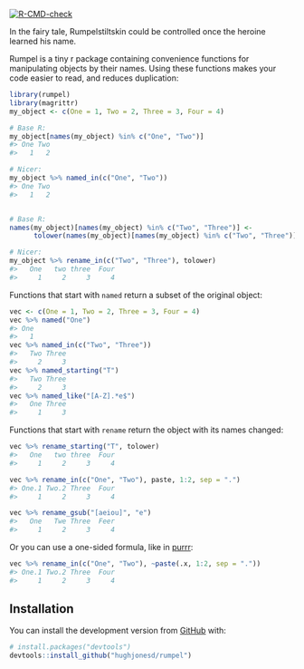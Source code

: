 
<!-- README.md is generated from README.Rmd. Please edit that file -->
<!-- badges: start -->

[![R-CMD-check](https://github.com/hughjonesd/rumpel/workflows/R-CMD-check/badge.svg)](https://github.com/hughjonesd/rumpel/actions)
<!-- badges: end -->

In the fairy tale, Rumpelstiltskin could be controlled once the heroine
learned his name.

Rumpel is a tiny r package containing convenience functions for
manipulating objects by their names. Using these functions makes your
code easier to read, and reduces duplication:

``` r
library(rumpel)
library(magrittr)
my_object <- c(One = 1, Two = 2, Three = 3, Four = 4)

# Base R:
my_object[names(my_object) %in% c("One", "Two")]
#> One Two 
#>   1   2

# Nicer:
my_object %>% named_in(c("One", "Two"))
#> One Two 
#>   1   2


# Base R:
names(my_object)[names(my_object) %in% c("Two", "Three")] <-
      tolower(names(my_object)[names(my_object) %in% c("Two", "Three")])

# Nicer:
my_object %>% rename_in(c("Two", "Three"), tolower)
#>   One   two three  Four 
#>     1     2     3     4
```

Functions that start with `named` return a subset of the original
object:

``` r
vec <- c(One = 1, Two = 2, Three = 3, Four = 4)
vec %>% named("One")
#> One 
#>   1
vec %>% named_in(c("Two", "Three"))
#>   Two Three 
#>     2     3
vec %>% named_starting("T")
#>   Two Three 
#>     2     3
vec %>% named_like("[A-Z].*e$")
#>   One Three 
#>     1     3
```

Functions that start with `rename` return the object with its names
changed:

``` r
vec %>% rename_starting("T", tolower)
#>   One   two three  Four 
#>     1     2     3     4

vec %>% rename_in(c("One", "Two"), paste, 1:2, sep = ".")
#> One.1 Two.2 Three  Four 
#>     1     2     3     4

vec %>% rename_gsub("[aeiou]", "e")
#>   One   Twe Three  Feer 
#>     1     2     3     4
```

Or you can use a one-sided formula, like in
[purrr](https://purrr.tidyverse.org/):

``` r
vec %>% rename_in(c("One", "Two"), ~paste(.x, 1:2, sep = "."))
#> One.1 Two.2 Three  Four 
#>     1     2     3     4
```

## Installation

You can install the development version from
[GitHub](https://github.com/) with:

``` r
# install.packages("devtools")
devtools::install_github("hughjonesd/rumpel")
```

